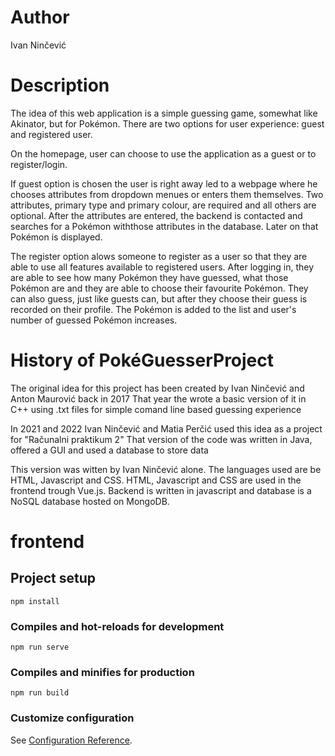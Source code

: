 # Author
Ivan Ninčević

# Description
The idea of this web application is a simple guessing game, somewhat like Akinator, but for Pokémon.
There are two options for user experience: guest and registered user.

On the homepage, user can choose to use the application as a guest or to register/login.

If guest option is chosen the user is right away led to a webpage where he chooses attributes from dropdown menues or enters them themselves.
Two attributes, primary type and primary colour, are required and all others are optional.
After the attributes are entered, the backend is contacted and searches for a Pokémon withthose attributes in the database. Later on that Pokémon is displayed.

The register option alows someone to register as a user so that they are able to use all features available to registered users.
After logging in, they are able to see how many Pokémon they have guessed, what those Pokémon are and they are able to choose their favourite Pokémon.
They can also guess, just like guests can, but after they choose their guess is recorded on their profile. The Pokémon is added to the list and user's number of guessed Pokémon increases.


# History of PokéGuesserProject

The original idea for this project has been created by Ivan Ninčević and Anton Maurović back in 2017
That year the wrote a basic version of it in C++ using .txt files for simple comand line based guessing experience

In 2021 and 2022 Ivan Ninčević and Matia Perčić used this idea as a project for "Računalni praktikum 2"
That version of the code was written in Java, offered a GUI and used a database to store data

This version was witten by Ivan Ninčević alone.
The languages used are be HTML, Javascript and CSS.
HTML, Javascript and CSS are used in the frontend trough Vue.js. Backend is written in javascript and database is a NoSQL database hosted on MongoDB.


# frontend

## Project setup
```
npm install
```

### Compiles and hot-reloads for development
```
npm run serve
```

### Compiles and minifies for production
```
npm run build
```

### Customize configuration
See [Configuration Reference](https://cli.vuejs.org/config/).
